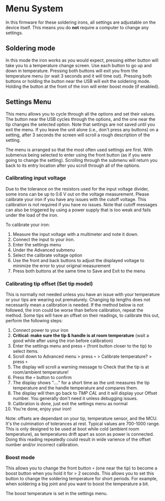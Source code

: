 # Menu System

In this firmware for these soldering irons, all settings are adjustable on the device itself. This means you do **not** require a computer to change any settings.

## Soldering mode

In this mode the iron works as you would expect, pressing either button will take you to a temperature change screen.
Use each button to go up and down in temperature. Pressing both buttons will exit you from the temperature menu (or wait 3 seconds and it will time out).
Pressing both buttons or holding the button near the USB will exit the soldering mode.
Holding the button at the front of the iron will enter boost mode (if enabled).

## Settings Menu

This menu allows you to cycle through all the options and set their values.
The button near the USB cycles through the options, and the one near the tip changes the selected option.
Note that settings are not saved until you exit the menu.
If you leave the unit alone (i.e., don't press any buttons) on a setting, after 3 seconds the screen will scroll a rough description of the setting.

The menu is arranged so that the most often used settings are first.
With submenus being selected to enter using the front button (as if you were going to change the setting).
Scrolling through the submenu will return you back to its entry location after you scroll through all of the options.

### Calibrating input voltage

Due to the tolerance on the resistors used for the input voltage divider, some irons can be up to 0.6 V out on the voltage measurement.
Please calibrate your iron if you have any issues with the cutoff voltage. This calibration is not required if you have no issues.
Note that cutoff messages can also be triggered by using a power supply that is too weak and fails under the load of the iron.

To calibrate your iron:

1. Measure the input voltage with a multimeter and note it down.
2. Connect the input to your iron.
3. Enter the settings menu
4. Under the Advanced submenu
5. Select the calibrate voltage option
6. Use the front and back buttons to adjust the displayed voltage to minimize the error to your original measurement
7. Press both buttons at the same time to Save and Exit to the menu

### Calibrating tip offset (Set tip model)
This is normally not needed unless you have an issue with your temperature or your tips are wearing out prematurely. Changing tip lengths does not necessarily mean a calibration is needed. If the method below is not followed, the iron could be worse than before calibration, repeat the method.
Some tips will have an offset on their readings, to calibrate this out, perform the following steps:

1. Connect power to your iron
2. **Critical: make sure the tip & handle is at room temperature** (wait a good while after using the iron before calibration)
3. Enter the settings menu and press `+` (front button closer to the tip) to select items.
4. Scroll down to Advanced menu > press `+` > Calibrate temperature? > press `+`
5. The display will scroll a warning message to Check that the tip is at room/ambient temperature!
6. Press the `+` button to confirm
8. The display shows "...." for a short time as the unit measures the tip temperature and the handle temperature and compares them.
9. The display will then go back to *TMP CAL* and it will display your Offset number. You generally don't need it unless debugging issues.
10. Calibration is done, just exit the settings menu as normal
11. You're done, enjoy your iron!

Note: offsets are dependant on your tip, temperature sensor, and the MCU. It's the culmination of tolerances at rest. Typical values are 700-1000 range. This is only designed to be used at boot while cold (ambient room temperature), as temperatures drift apart as soon as power is connected. Doing this reading repeatedly could result in wide varience of the offset number and/or incorrect calibration. 

### Boost mode

This allows you to change the front button `+` (one near the tip) to become a boost button when you hold it for > 2 seconds. This allows you to set this button to change the soldering temperature for short periods. For example, when soldering a big joint and you want to boost the temperature a bit.

The boost temperature is set in the settings menu.
